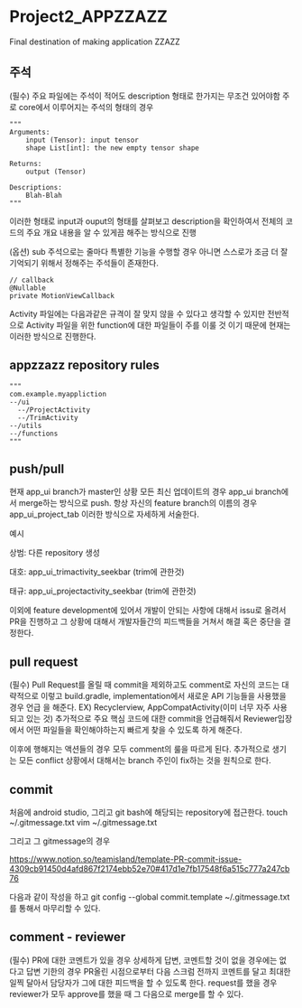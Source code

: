 # Project2_APPZZAZZ
Final destination of making application ZZAZZ

## 주석
(필수) 주요 파일에는 주석이 적어도 description 형태로 한가지는 무조건 있어야함
주로 core에서 이루어지는 주석의 형태의 경우

    """
    Arguments:
        input (Tensor): input tensor
        shape List[int]: the new empty tensor shape

    Returns:
        output (Tensor)
        
    Descriptions:
        Blah-Blah
    """

이러한 형태로 input과 ouput의 형태를 살펴보고 description을 확인하여서 전체의 코드의 주요 개요 내용을 알 수 있게끔 해주는 방식으로 진행

(옵션) sub 주석으로는 줄마다 특별한 기능을 수행할 경우 아니면 스스로가 조금 더 잘 기억되기 위해서 정해주는 주석들이 존재한다.

    // callback
    @Nullable
    private MotionViewCallback

Activity 파일에는 다음과같은 규격이 잘 맞지 않을 수 있다고 생각할 수 있지만 전반적으로 Activity 파일을 위한 function에 대한 파일들이 주를 이룰 것
이기 때문에 현재는 이러한 방식으로 진행한다.

## appzzazz repository rules
    """
    com.example.myappliction
    --/ui
      --/ProjectActivity
      --/TrimActivity
    --/utils
    --/functions
    """

## push/pull
현재 app_ui branch가 master인 상황
모든 최신 업데이트의 경우 app_ui branch에서 merge하는 방식으로 push.
항상 자신의 feature branch의 이름의 경우 app_ui_project_tab 이러한 방식으로 자세하게 서술한다.

예시

상범: 다른 repository 생성

대호: app_ui_trimactivity_seekbar (trim에 관한것)

태규: app_ui_projectactivity_seekbar (trim에 관한것)

이외에 feature development에 있어서 개발이 안되는 사항에 대해서 issu로 올려서 PR을 진행하고 그 상황에 대해서 개발자들간의 피드백들을 거쳐서
해결 혹은 중단을 결정한다.

## pull request

(필수) Pull Request를 올릴 때 commit을 제외하고도 comment로 자신의 코드는 대략적으로 이렇고 build.gradle, implementation에서 새로운 API 기능들을 사용했을 경우 언급
을 해준다. EX) Recyclerview, AppCompatActivity(이미 너무 자주 사용되고 있는 것)
추가적으로 주요 핵심 코드에 대한 commit을 언급해줘서 Reviewer입장에서 어떤 파일들을 확인해야하는지 빠르게 찾을 수 있도록 하게 해준다.

이후에 행해지는 액션들의 경우 모두 comment의 룰을 따르게 된다.
추가적으로 생기는 모든 conflict 상황에서 대해서는 branch 주인이 fix하는 것을 원칙으로 한다.

## commit
처음에 android studio, 그리고 git bash에 해당되는 repository에 접근한다.
touch ~/.gitmessage.txt
vim ~/.gitmessage.txt

그리고 그 gitmessage의 경우

https://www.notion.so/teamisland/template-PR-commit-issue-4309cb91450d4afd867f2174ebb52e70#417d1e7fb17548f6a515c777a247cb76

다음과 같이 작성을 하고
git config --global commit.template ~/.gitmessage.txt
를 통해서 마무리할 수 있다.

## comment - reviewer
(필수) PR에 대한 코멘트가 있을 경우 상세하게 답변, 코멘트할 것이 없을 경우에는 없다고 답변
기한의 경우 PR올린 시점으로부터 다음 스크럼 전까지 코멘트를 달고 최대한 일찍 달아서 담당자가 그에 대한 피드백을 할 수 있도록 한다.
request를 했을 경우 reviewer가 모두 approve를 했을 때 그 다음으로 merge를 할 수 있다.

